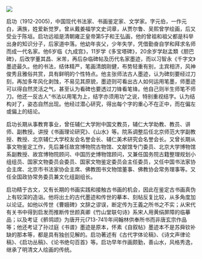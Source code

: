 ![](https://s2.loli.net/2022/08/14/6mqoTChUsEpXNkH.jpg)

启功（1912-2005)，中国现代书法家、书画鉴定家、文学家。字元伯，一作元白，满族，姓爱新觉罗。曾从戴姜福学文史词章，从贾尔鲁、吴熙曾学绘画，后又受业于陈垣。启功远祖是清朝雍正皇帝第5子和王弘画，他的曾祖和祖父都是科举出身的知识分子，后家道中落。他幼年丧父，少年失学，凭借勤奋自学和拜求名师而成一代名家。他6岁临《九成宫》，11岁学《多宝塔碑》，20余岁学赵孟類《胆巴碑》，后改学董其昌、米芾，再后杂临碑帖及历代名家墨迹，而以习智永《千字文》墨迹最久。他的书法，结体精严，笔画清朗刚健，布势轻重有别，主宾相济，风神俊秀且雅俗共赏，具有鲜明的个性特点。他主张师法古人墨迹，认为碑刻要经过刀刻，再加多年风化剥蚀，不易见其原貌，墨迹则可看出古人如何运用笔墨，师墨迹可以得自然灵活之气，甚至认为看碑也要透过刀锋看笔锋。他自己则半生师笔不师刀。他还一反古人“书法以用笔为上，结字亦须用功”之说，特别重视结字。认为结构对了，姿态自然出现。他经过潜心研究，得出每个字的重心不在正中，而在偏左或偏上的结论。

启功长期从事教育事业，曾任辅仁大学附中国文教员，辅仁大学助教、教员、讲师、副教授。讲授《书画理论研究》、《山水》等。院系调整后任北京师范大学副教授、教授、北京辅仁大学校友会名誉会长、辅仁美术研究会名誉会长。又曾长期从事文物鉴定工作，先后兼任故宫博物院古物馆、文献馆专门委员、北京大学博物馆系副教授、故宫博物院顾问、中国历史博物馆顾问，又兼任国务院古籍整理规划小组组员、国家文物委员会委员、国家文物鉴定委员会主任委员，又任中国书法家协会主席、北京市书法家协会主席、佛教图书文物馆董事、佛教协会常务理事等。又任全国政协常务委员兼文化组副组长。

启功精于古文，又有长期的书画实践和接触古书画的机会，因此在鉴定古书画真伪上有较深的造诣。他将出土的古代墨迹和传世的摹本、刻帖反复比较，从多角度加以论证。如他以传世《曹娥碑》文辞之谬误，断定传为王義之所书之不实；从宋代有关书中得到启发而推断传世颜真卿《竹山堂联句诗》系宋人用黄绢屏障的临摹品；以及考证《鹡鸰颂》为唐开元(713-741)年间翰林供奉所书而非唐玄宗作品等；他还考证了孙过庭《书谱》墨迹是原本，怀素《自叙帖》墨迹本不是苏舜钦补缺的那本等，都是具有独创见解的。启功著述有《古代字体论稿》、《诗文声律论稿》、《启功丛稿》、《论书绝句百首》等。启功早年作画颇勤，善山水，风格秀逸，继承了明清文人绘画的传统。